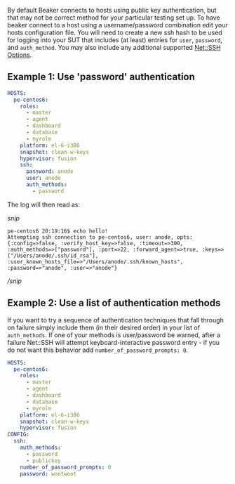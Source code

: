 By default Beaker connects to hosts using public key authentication, but that may not be correct method for your particular testing set up. To have beaker connect to a host using a username/password combination edit your hosts configuration file. You will need to create a new ssh hash to be used for logging into your SUT that includes (at least) entries for `user`, `password`, and `auth_method`. You may also include any additional supported [Net::SSH Options](http://net-ssh.github.io/ssh/v1/chapter-2.html#s3).

## Example 1: Use 'password' authentication

```yaml
HOSTS:
  pe-centos6:
    roles:
      - master
      - agent
      - dashboard
      - database
      - myrole
    platform: el-6-i386
    snapshot: clean-w-keys
    hypervisor: fusion
    ssh:
      password: anode
      user: anode
      auth_methods:
        - password
```

The log will then read as:

_snip_
```
pe-centos6 20:19:16$ echo hello!
Attempting ssh connection to pe-centos6, user: anode, opts: {:config=>false, :verify_host_key=>false, :timeout=>300, :auth_methods=>["password"], :port=>22, :forward_agent=>true, :keys=>["/Users/anode/.ssh/id_rsa"], :user_known_hosts_file=>"/Users/anode/.ssh/known_hosts", :password=>"anode", :user=>"anode"}
```
_/snip_

## Example 2: Use a list of authentication methods

If you want to try a sequence of authentication techniques that fall through on failure simply include them (in their desired order) in your list of `auth_methods`. If one of your methods is user/password be warned, after a failure Net::SSH will attempt keyboard-interactive password entry - if you do not want this behavior add `number_of_password_prompts: 0`.

```yaml
HOSTS:
  pe-centos6:
    roles:
      - master
      - agent
      - dashboard
      - database
      - myrole
    platform: el-6-i386
    snapshot: clean-w-keys
    hypervisor: fusion
CONFIG:
  ssh:
    auth_methods:
      - password
      - publickey
    number_of_password_prompts: 0
    password: wootwoot
```
